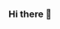 ### Hi there 👋

<!--
**swiktor/swiktor** is a ✨ _special_ ✨ repository because its `README.md` (this file) appears on your GitHub profile.

[![Anurag's GitHub stats](https://github-readme-stats.vercel.app/api?username=swiktor)](https://github.com/anuraghazra/github-readme-stats)
